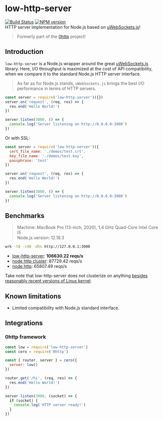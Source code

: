# low-http-server
[![Build Status](https://travis-ci.org/jkyberneees/low-http-server.svg?branch=master)](https://travis-ci.org/jkyberneees/low-http-server)
[![NPM version](https://img.shields.io/npm/v/low-http-server.svg?style=flat)](https://www.npmjs.com/package/low-http-server)  
HTTP server implementation for Node.js based on [uWebSockets.js](https://github.com/uNetworking/uWebSockets.js)!
> Formerly part of the [0http](https://github.com/jkyberneees/0http) project!

## Introduction
`low-http-server` is a Node.js wrapper around the great [uWebSockets.js](https://github.com/uNetworking/uWebSockets.js) library. Here, I/O throughput is maximized at the cost of API compatibility, when we compare it to the standard Node.js HTTP server interface.
> As far as for Node.js stands, `uWebSockets.js` brings the best I/O performance in terms of HTTP servers.

```js
const server = require('low-http-server')({})
server.on('request', (req, res) => {
  res.end('Hello World!')
})

server.listen(3000, () => {
  console.log('Server listening on http://0.0.0.0:3000')
})

```

Or with SSL:
```javascript
const server = require('low-http-server')({
  cert_file_name: './demos/test.crt',
  key_file_name: './demos/test.key',
  passphrase: 'test'
})

server.on('request', (req, res) => {
  res.end('Hello World!')
})

server.listen(3000, () => {
  console.log('Server listening on http://0.0.0.0:3000')
})
```

## Benchmarks

> Machine: MacBook Pro (13-inch, 2020), 1,4 GHz Quad-Core Intel Core i5  
> Node.js version: 12.18.3

```bash
wrk -t8 -c40 -d5s http://127.0.0.1:3000
```

- [low-http-server](demos/basic.js): **106630.22 reqs/s**
- [node http cluster](demos/cluster-node-http.js): 87729.42 reqs/s
- [node http](demos/basic-node-http.js): 65807.49 reqs/s

Take note that low-http-server does not clusterize on anything [besides reasonably recent versions of Linux kernel](https://github.com/uNetworking/uWebSockets.js/issues/214#issuecomment-547589050).

## Known limitations
- Limited compatibility with Node.js standard interface. 

## Integrations
### 0http framework
```js
const low = require('low-http-server')
const cero = require('0http')

const { router, server } = cero({
  server: low()
})

router.get('/hi', (req, res) => {
  res.end('Hello World!')
})

server.listen(3000, (socket) => {
  if (socket) {
    console.log('HTTP server ready!')
  }
})
```

